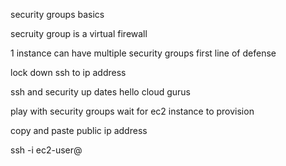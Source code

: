 security groups basics 

secruity group is a virtual firewall

1 instance can have multiple security groups 
first line of defense 

lock down ssh to ip address


ssh and security up dates 
hello cloud gurus 

play with security groups 
wait for ec2 instance to provision 

copy and paste public ip address 

ssh -i <public pem file> ec2-user@<public ip address>
